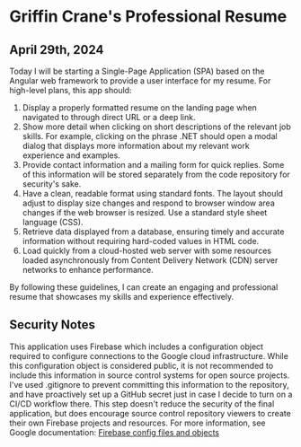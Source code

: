 ﻿# Griffin Crane's Professional Resume
April 29th, 2024
---
Today I will be starting a Single-Page Application (SPA) based on the Angular web framework to provide a user interface for my resume. For high-level plans, this app should:

1. Display a properly formatted resume on the landing page when navigated to through direct URL or a deep link.
2. Show more detail when clicking on short descriptions of the relevant job skills. For example, clicking on the phrase .NET should open a modal dialog that displays more information about my relevant work experience and examples.
3. Provide contact information and a mailing form for quick replies. Some of this information will be stored separately from the code repository for security's sake.
4. Have a clean, readable format using standard fonts. The layout should adjust to display size changes and respond to browser window area changes if the web browser is resized. Use a standard style sheet language (CSS).
5. Retrieve data displayed from a database, ensuring timely and accurate information without requiring hard-coded values in HTML code.
6. Load quickly from a cloud-hosted web server with some resources loaded asynchronously from Content Delivery Network (CDN) server networks to enhance performance.

By following these guidelines, I can create an engaging and professional resume that showcases my skills and experience effectively.

Security Notes
--------------
This application uses Firebase which includes a configuration object required to configure connections to the Google cloud infrastructure. While this configuration object is considered public, it is not recommended to include this information in source control systems for open source projects. I've used .gitignore to prevent committing this information to the repository, and have proactively set up a GitHub secret just in case I decide to turn on a CI/CD workflow there. This step doesn't reduce the security of the final application, but does encourage source control repository viewers to create their own Firebase projects and resources. For more information, see Google documentation: [Firebase config files and objects](https://firebase.google.com/docs/projects/learn-more?sjid=2085492700576323685-NC#config-files-objects)